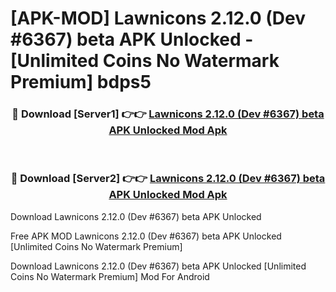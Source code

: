 # [APK-MOD] Lawnicons 2.12.0 (Dev #6367) beta APK Unlocked - [Unlimited Coins No Watermark Premium] bdps5



<div align="center">
<h3>🔴 Download [Server1] 👉👉 <a href="https://momento.my/?title=Lawnicons_2.12.0_(Dev_#6367)_beta_APK_Unlocked">Lawnicons 2.12.0 (Dev #6367) beta APK Unlocked Mod Apk</a></h3><br>

<h3>🔴 Download [Server2] 👉👉 <a href="https://momento.my/?title=Lawnicons_2.12.0_(Dev_#6367)_beta_APK_Unlocked">Lawnicons 2.12.0 (Dev #6367) beta APK Unlocked Mod Apk</a></h3>
</div>



Download Lawnicons 2.12.0 (Dev #6367) beta APK Unlocked 

Free APK MOD Lawnicons 2.12.0 (Dev #6367) beta APK Unlocked [Unlimited Coins No Watermark Premium]

Download Lawnicons 2.12.0 (Dev #6367) beta APK Unlocked [Unlimited Coins No Watermark Premium] Mod For Android
